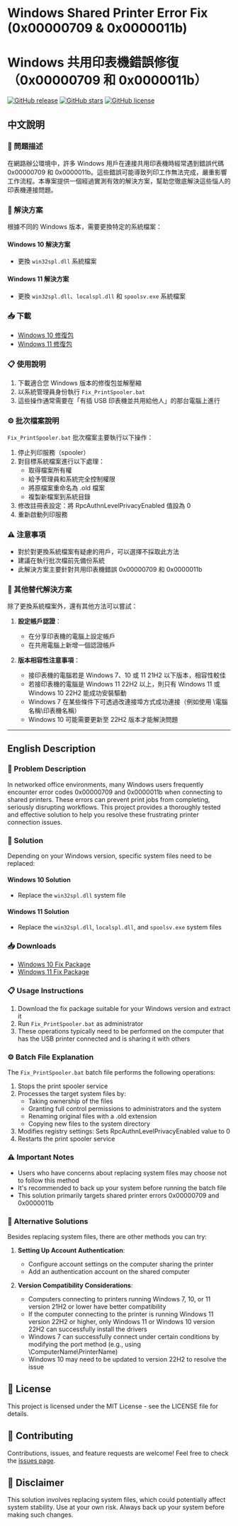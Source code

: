 # Windows Shared Printer Error Fix (0x00000709 & 0x0000011b)
# Windows 共用印表機錯誤修復（0x00000709 和 0x0000011b）
[![GitHub release](https://img.shields.io/github/v/release/blues32767/Windows-Shared-Printer-Error-Fix-0x00000709-0x0000011b-.svg)](https://github.com/blues32767/Windows-Shared-Printer-Error-Fix-0x00000709-0x0000011b-/releases)
[![GitHub stars](https://img.shields.io/github/stars/blues32767/Windows-Shared-Printer-Error-Fix-0x00000709-0x0000011b-.svg)](https://github.com/blues32767/Windows-Shared-Printer-Error-Fix-0x00000709-0x0000011b-/stargazers)
[![GitHub license](https://img.shields.io/github/license/blues32767/Windows-Shared-Printer-Error-Fix-0x00000709-0x0000011b-.svg)](https://github.com/blues32767/Windows-Shared-Printer-Error-Fix-0x00000709-0x0000011b-/blob/main/LICENSE)

## 中文說明

### 📝 問題描述

在網路辦公環境中，許多 Windows 用戶在連接共用印表機時經常遇到錯誤代碼 0x00000709 和 0x0000011b。這些錯誤可能導致列印工作無法完成，嚴重影響工作流程。本專案提供一個經過實測有效的解決方案，幫助您徹底解決這些惱人的印表機連接問題。

### 🔧 解決方案

根據不同的 Windows 版本，需要更換特定的系統檔案：

#### Windows 10 解決方案
- 更換 `win32spl.dll` 系統檔案

#### Windows 11 解決方案
- 更換 `win32spl.dll`、`localspl.dll` 和 `spoolsv.exe` 系統檔案

### 📥 下載

- [Windows 10 修復包](https://github.com/blues32767/Windows-Shared-Printer-Error-Fix-0x00000709-0x0000011b-/releases/download/v1.20250303/WIN10.-Windows10-Shared-Printer-Error-Fix-0x00000709-0x0000011b.zip)
- [Windows 11 修復包](https://github.com/blues32767/Windows-Shared-Printer-Error-Fix-0x00000709-0x0000011b-/releases/download/v1.20250303/WIN11.-Windows11-Shared-Printer-Error-Fix-0x00000709-0x0000011b.zip)

### 📋 使用說明

1. 下載適合您 Windows 版本的修復包並解壓縮
2. 以系統管理員身份執行 `Fix_PrintSpooler.bat`
3. 這些操作通常需要在「有插 USB 印表機並共用給他人」的那台電腦上進行

### ⚙️ 批次檔案說明

`Fix_PrintSpooler.bat` 批次檔案主要執行以下操作：

1. 停止列印服務（spooler）
2. 對目標系統檔案進行以下處理：
   - 取得檔案所有權
   - 給予管理員和系統完全控制權限
   - 將原檔案重命名為 .old 檔案
   - 複製新檔案到系統目錄
3. 修改註冊表設定：將 RpcAuthnLevelPrivacyEnabled 值設為 0
4. 重新啟動列印服務

### ⚠️ 注意事項

- 對於對更換系統檔案有疑慮的用戶，可以選擇不採取此方法
- 建議在執行批次檔前先備份系統
- 此解決方案主要針對共用印表機錯誤 0x00000709 和 0x0000011b

### 🔄 其他替代解決方案

除了更換系統檔案外，還有其他方法可以嘗試：

1. **設定帳戶認證**：
   - 在分享印表機的電腦上設定帳戶
   - 在共用電腦上新增一個認證帳戶

2. **版本相容性注意事項**：
   - 接印表機的電腦若是 Windows 7、10 或 11 21H2 以下版本，相容性較佳
   - 若接印表機的電腦是 Windows 11 22H2 以上，則只有 Windows 11 或 Windows 10 22H2 能成功安裝驅動
   - Windows 7 在某些條件下可透過改連接埠方式成功連接（例如使用 \\電腦名稱\印表機名稱）
   - Windows 10 可能需要更新至 22H2 版本才能解決問題

---

## English Description

### 📝 Problem Description

In networked office environments, many Windows users frequently encounter error codes 0x00000709 and 0x0000011b when connecting to shared printers. These errors can prevent print jobs from completing, seriously disrupting workflows. This project provides a thoroughly tested and effective solution to help you resolve these frustrating printer connection issues.

### 🔧 Solution

Depending on your Windows version, specific system files need to be replaced:

#### Windows 10 Solution
- Replace the `win32spl.dll` system file

#### Windows 11 Solution
- Replace the `win32spl.dll`, `localspl.dll`, and `spoolsv.exe` system files

### 📥 Downloads

- [Windows 10 Fix Package](https://github.com/blues32767/Windows-Shared-Printer-Error-Fix-0x00000709-0x0000011b-/releases/download/v1.20250303/WIN10.-Windows10-Shared-Printer-Error-Fix-0x00000709-0x0000011b.zip)
- [Windows 11 Fix Package](https://github.com/blues32767/Windows-Shared-Printer-Error-Fix-0x00000709-0x0000011b-/releases/download/v1.20250303/WIN11.-Windows11-Shared-Printer-Error-Fix-0x00000709-0x0000011b.zip)

### 📋 Usage Instructions

1. Download the fix package suitable for your Windows version and extract it
2. Run `Fix_PrintSpooler.bat` as administrator
3. These operations typically need to be performed on the computer that has the USB printer connected and is sharing it with others

### ⚙️ Batch File Explanation

The `Fix_PrintSpooler.bat` batch file performs the following operations:

1. Stops the print spooler service
2. Processes the target system files by:
   - Taking ownership of the files
   - Granting full control permissions to administrators and the system
   - Renaming original files with a .old extension
   - Copying new files to the system directory
3. Modifies registry settings: Sets RpcAuthnLevelPrivacyEnabled value to 0
4. Restarts the print spooler service

### ⚠️ Important Notes

- Users who have concerns about replacing system files may choose not to follow this method
- It's recommended to back up your system before running the batch file
- This solution primarily targets shared printer errors 0x00000709 and 0x0000011b

### 🔄 Alternative Solutions

Besides replacing system files, there are other methods you can try:

1. **Setting Up Account Authentication**:
   - Configure account settings on the computer sharing the printer
   - Add an authentication account on the shared computer

2. **Version Compatibility Considerations**:
   - Computers connecting to printers running Windows 7, 10, or 11 version 21H2 or lower have better compatibility
   - If the computer connecting to the printer is running Windows 11 version 22H2 or higher, only Windows 11 or Windows 10 version 22H2 can successfully install the drivers
   - Windows 7 can successfully connect under certain conditions by modifying the port method (e.g., using \\ComputerName\PrinterName)
   - Windows 10 may need to be updated to version 22H2 to resolve the issue

## 📄 License

This project is licensed under the MIT License - see the LICENSE file for details.

## 🤝 Contributing

Contributions, issues, and feature requests are welcome! Feel free to check the [issues page](https://github.com/blues32767/Windows-Shared-Printer-Error-Fix-0x00000709-0x0000011b-/issues).

## 📢 Disclaimer

This solution involves replacing system files, which could potentially affect system stability. Use at your own risk. Always back up your system before making such changes.
